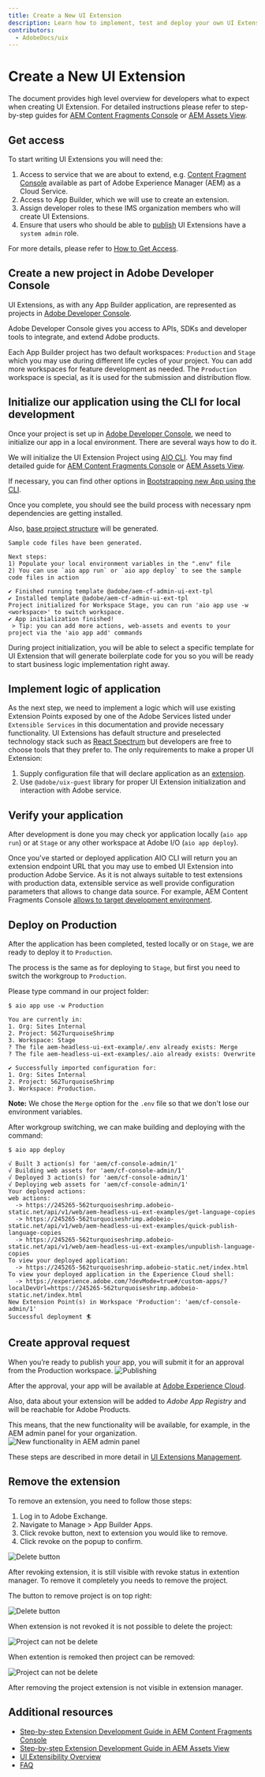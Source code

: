 ```yaml
---
title: Create a New UI Extension
description: Learn how to implement, test and deploy your own UI Extensions with Adobe App Builder
contributors:
  - AdobeDocs/uix
---
```

# Create a New UI Extension

The document provides high level overview for developers what to expect when creating UI Extension. 
For detailed instructions please refer to step-by-step guides for [AEM Content Fragments Console](../../services/aem-cf-console-admin/extension-development/)
or [AEM Assets View](../../services/aem-assets-view/extension-development/).

## Get access

To start writing UI Extensions you will need the:

1. Access to service that we are about to extend, e.g. [Content Fragment Console](../../services/aem-cf-console-admin) available as part of Adobe Experience Manager (AEM) as a Cloud Service.
2. Access to App Builder, which we will use to create an extension.
3. Assign developer roles to these IMS organization members who will create UI Extensions.
4. Ensure that users who should be able to [publish](../publication/) UI Extensions have a `system admin` role.

For more details, please refer to [How to Get Access](../get-access/).

## Create a new project in Adobe Developer Console

UI Extensions, as with any App Builder application, are represented as projects in [Adobe Developer Console](https://developer.adobe.com/developer-console/docs/guides/).

Adobe Developer Console gives you access to APIs, SDKs and developer tools to integrate, and extend Adobe products.

Each App Builder project has two default workspaces: `Production` and `Stage` which you may use during different life cycles of your project. You can add more workspaces for feature development as needed.
The `Production` workspace is special, as it is used for the submission and distribution flow.

## Initialize our application using the CLI for local development

Once your project is set up in [Adobe Developer Console](https://developer.adobe.com/console), we need to initialize our app in a local environment.
There are several ways how to do it.

We will initialize the UI Extension Project using [AIO CLI](https://github.com/adobe/aio-cli).
You may find detailed guide for [AEM Content Fragments Console](../../services/aem-cf-console-admin/code-generation#launch-code-generation-during-project-initialization)
or [AEM Assets View](../../services/aem-assets-view/code-generation#launch-code-generation-during-project-initialization).

If necessary, you can find other options in [Bootstrapping new App using the CLI](https://developer.adobe.com/app-builder/docs/getting_started/first_app/#4-bootstrapping-new-app-using-the-cli).

Once you complete, you should see the build process with necessary npm dependencies are getting installed.

Also, [base project structure](https://developer.adobe.com/app-builder/docs/getting_started/first_app/#5-anatomy-of-an-app-builder-application) will be generated.

```shell
Sample code files have been generated.
    
Next steps:
1) Populate your local environment variables in the ".env" file
2) You can use `aio app run` or `aio app deploy` to see the sample code files in action

✔ Finished running template @adobe/aem-cf-admin-ui-ext-tpl
✔ Installed template @adobe/aem-cf-admin-ui-ext-tpl
Project initialized for Workspace Stage, you can run 'aio app use -w <workspace>' to switch workspace.
✔ App initialization finished!
 > Tip: you can add more actions, web-assets and events to your project via the 'aio app add' commands
```

During project initialization, you will be able to select a specific template for UI Extension that will generate boilerplate code for you so you will be ready to start business logic implementation right away.

## Implement logic of application

As the next step, we need to implement a logic which will use existing Extension Points exposed by one of the Adobe
Services listed under `Extensible Services` in this documentation and provide necessary functionality.
UI Extensions has default structure and preselected technology stack such as [React Spectrum](https://developer.adobe.com/app-builder/docs/resources/spectrum-intro/lesson3/) but developers are free to choose tools that they prefer to. The only requirements to make a proper UI Extension:

1. Supply configuration file that will declare application as an [extension](https://developer.adobe.com/app-builder/docs/guides/extensions/).
2. Use `@adobe/uix-guest` library for proper UI Extension initialization and interaction with Adobe service.

## Verify your application

After development is done you may check yor application locally (`aio app run`) or at `Stage` or any other workspace at Adobe I/O (`aio app deploy`).

Once you've started or deployed application  AIO CLI will return you an extension endpoint URL that you may use to embed UI Extension into production Adobe Service. As it is not always suitable to test extensions with production data, extensible service as well provide configuration parameters that allows to change data source. For example, AEM Content Fragments Console [allows to target development environment](../../services/aem-cf-console-admin/debug/).

## Deploy on Production

After the application has been completed, tested locally or on `Stage`, we are ready to deploy it to `Production`.

The process is the same as for deploying to `Stage`, but first you need to switch the workgroup to `Production`.

Please type command in our project folder:

```shell
$ aio app use -w Production

You are currently in:
1. Org: Sites Internal
2. Project: 562TurquoiseShrimp
3. Workspace: Stage
? The file aem-headless-ui-ext-example/.env already exists: Merge
? The file aem-headless-ui-ext-examples/.aio already exists: Overwrite

✔ Successfully imported configuration for:
1. Org: Sites Internal
2. Project: 562TurquoiseShrimp
3. Workspace: Production.
```

**Note:**
We chose the `Merge` option for the `.env` file so that we don't lose our environment variables.

After workgroup switching, we can make building and deploying with the command:

```shell
$ aio app deploy

√ Built 3 action(s) for 'aem/cf-console-admin/1'
√ Building web assets for 'aem/cf-console-admin/1'
√ Deployed 3 action(s) for 'aem/cf-console-admin/1'
√ Deploying web assets for 'aem/cf-console-admin/1'
Your deployed actions:
web actions:
  -> https://245265-562turquoiseshrimp.adobeio-static.net/api/v1/web/aem-headless-ui-ext-examples/get-language-copies
  -> https://245265-562turquoiseshrimp.adobeio-static.net/api/v1/web/aem-headless-ui-ext-examples/quick-publish-language-copies
  -> https://245265-562turquoiseshrimp.adobeio-static.net/api/v1/web/aem-headless-ui-ext-examples/unpublish-language-copies
To view your deployed application:
  -> https://245265-562turquoiseshrimp.adobeio-static.net/index.html
To view your deployed application in the Experience Cloud shell:
  -> https://experience.adobe.com/?devMode=true#/custom-apps/?localDevUrl=https://245265-562turquoiseshrimp.adobeio-static.net/index.html
New Extension Point(s) in Workspace 'Production': 'aem/cf-console-admin/1'
Successful deployment 🏄
```

## Create approval request

When you’re ready to publish your app, you will submit it for an approval from the Production workspace.
![Publishing](publishing-1.png)

After the approval, your app will be available at [Adobe Experience Cloud](https://experience.adobe.com/).

Also, data about your extension will be added to *Adobe App Registry* and will be reachable for Adobe Products.

This means, that the new functionality will be available, for example, in the AEM admin panel for your organization.
![New functionality in AEM admin panel](publishing-2.png)

These steps are described in more detail in [UI Extensions Management](../publication).

## Remove the extension

To remove an extension, you need to follow those steps:

1. Log in to Adobe Exchange.
2. Navigate to Manage > App Builder Apps.
3. Click revoke button, next to extension you would like to remove.
4. Click revoke on the popup to confirm.

![Delete button](extension-revoke.png)

After revoking extension, it is still visible with revoke status in extention manager. To remove it completely you needs to remove the project.

The button to remove project is on top right:

![Delete button](extension-delete-button.png)

When extension is not revoked it is not possible to delete the project:

![Project can not be delete](extension-can-not-delete-project.png)

When extention is remoked then project can be removed:

![Project can not be delete](extension-delete-procject.png)

After removing the project extension is not visible in extension manager.

## Additional resources

- [Step-by-step Extension Development Guide in AEM Content Fragments Console](../../services/aem-cf-console-admin/extension-development/)
- [Step-by-step Extension Development Guide in AEM Assets View](../../services/aem-assets-view/extension-development/)
- [UI Extensibility Overview](../../)
- [FAQ](../../overview/faq/)

